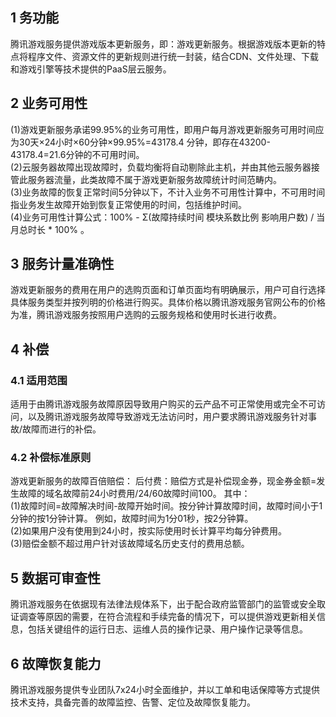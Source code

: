 ## 1 务功能
腾讯游戏服务提供游戏版本更新服务，即：游戏更新服务。根据游戏版本更新的特点将程序文件、资源文件的更新规则进行统一封装，结合CDN、文件处理、下载和游戏引擎等技术提供的PaaS层云服务。

## 2 业务可用性
(1)游戏更新服务承诺99.95%的业务可用性，即用户每月游戏更新服务可用时间应为30天×24小时×60分钟×99.95%=43178.4 分钟，即存在43200-43178.4=21.6分钟的不可用时间。   
(2)云服务器故障出现故障时，负载均衡将自动剔除此主机，并由其他云服务器接管此服务器流量，此类故障不属于游戏更新服务故障统计时间范畴内。   
(3)业务故障的恢复正常时间5分钟以下，不计入业务不可用性计算中，不可用时间指业务发生故障开始到恢复正常使用的时间，包括维护时间。   
(4)业务可用性计算公式：100% - Σ(故障持续时间 模块系数比例 影响用户数) / 当月总时长 * 100% 。
## 3 服务计量准确性
游戏更新服务的费用在用户的选购页面和订单页面均有明确展示，用户可自行选择具体服务类型并按列明的价格进行购买。具体价格以腾讯游戏服务官网公布的价格为准，腾讯游戏服务按照用户选购的云服务规格和使用时长进行收费。
## 4 补偿
### 4.1 适用范围
适用于由腾讯游戏服务故障原因导致用户购买的云产品不可正常使用或完全不可访问，以及腾讯游戏服务故障导致游戏无法访问时，用户要求腾讯游戏服务针对事故/故障而进行的补偿。
### 4.2 补偿标准原则
游戏更新服务的故障百倍赔偿： 后付费：赔偿方式是补偿现金券，现金券金额=发生故障的域名故障前24小时费用/24/60故障时间100。 其中：   
(1)故障时间=故障解决时间-故障开始时间。按分钟计算故障时间，故障时间小于1分钟的按1分钟计算。 例如，故障时间为1分01秒，按2分钟算。   
(2)如果用户没有使用到24小时，按实际使用时长计算平均每分钟费用。   
(3)赔偿金额不超过用户针对该故障域名历史支付的费用总额。  
## 5 数据可审查性
腾讯游戏服务在依据现有法律法规体系下，出于配合政府监管部门的监管或安全取证调查等原因的需要，在符合流程和手续完备的情况下，可以提供游戏更新相关信息，包括关键组件的运行日志、运维人员的操作记录、用户操作记录等信息。
## 6 故障恢复能力
腾讯游戏服务提供专业团队7x24小时全面维护，并以工单和电话保障等方式提供技术支持，具备完善的故障监控、告警、定位及故障恢复能力。